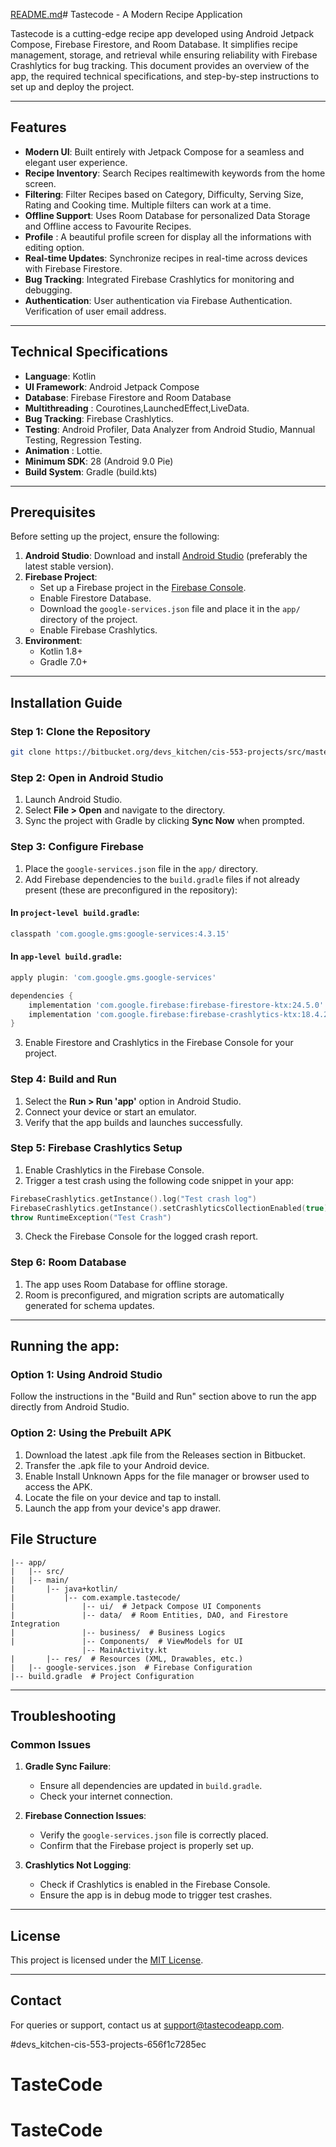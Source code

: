 [README.md](https://github.com/user-attachments/files/18215918/README.md)# Tastecode - A Modern Recipe Application

Tastecode is a cutting-edge recipe app developed using Android Jetpack Compose, Firebase Firestore, and Room Database. It simplifies recipe management, storage, and retrieval while ensuring reliability with Firebase Crashlytics for bug tracking. This document provides an overview of the app, the required technical specifications, and step-by-step instructions to set up and deploy the project.

---

## Features

- **Modern UI**: Built entirely with Jetpack Compose for a seamless and elegant user experience.
- **Recipe Inventory**: Search Recipes realtimewith keywords from the home screen.
- **Filtering**: Filter Recipes based on Category, Difficulty, Serving Size, Rating and Cooking time. Multiple filters can work at a time. 
- **Offline Support**: Uses Room Database for personalized Data Storage and Offline access to Favourite Recipes.
- **Profile** : A beautiful profile screen for display all the informations with editing option.
- **Real-time Updates**: Synchronize recipes in real-time across devices with Firebase Firestore.
- **Bug Tracking**: Integrated Firebase Crashlytics for monitoring and debugging.
- **Authentication**: User authentication via Firebase Authentication. Verification of user email address.

---

## Technical Specifications

- **Language**: Kotlin
- **UI Framework**: Android Jetpack Compose
- **Database**: Firebase Firestore and Room Database
- **Multithreading** : Courotines,LaunchedEffect,LiveData.
- **Bug Tracking**: Firebase Crashlytics.
- **Testing**: Android Profiler, Data Analyzer from Android Studio, Mannual Testing, Regression Testing.
- **Animation** : Lottie.
- **Minimum SDK**: 28 (Android 9.0 Pie)
- **Build System**: Gradle (build.kts)

---

## Prerequisites

Before setting up the project, ensure the following:

1. **Android Studio**: Download and install [Android Studio](https://developer.android.com/studio) (preferably the latest stable version).
2. **Firebase Project**:
   - Set up a Firebase project in the [Firebase Console](https://console.firebase.google.com/).
   - Enable Firestore Database.
   - Download the `google-services.json` file and place it in the `app/` directory of the project.
   - Enable Firebase Crashlytics.
3. **Environment**:
   - Kotlin 1.8+
   - Gradle 7.0+

---

## Installation Guide

### Step 1: Clone the Repository

```bash
git clone https://bitbucket.org/devs_kitchen/cis-553-projects/src/master/
```

### Step 2: Open in Android Studio

1. Launch Android Studio.
2. Select **File > Open** and navigate to the directory.
3. Sync the project with Gradle by clicking **Sync Now** when prompted.

### Step 3: Configure Firebase

1. Place the `google-services.json` file in the `app/` directory.
2. Add Firebase dependencies to the `build.gradle` files if not already present (these are preconfigured in the repository):

#### In `project-level build.gradle`:
```gradle
classpath 'com.google.gms:google-services:4.3.15'
```

#### In `app-level build.gradle`:
```gradle
apply plugin: 'com.google.gms.google-services'

dependencies {
    implementation 'com.google.firebase:firebase-firestore-ktx:24.5.0'
    implementation 'com.google.firebase:firebase-crashlytics-ktx:18.4.2'
}
```

3. Enable Firestore and Crashlytics in the Firebase Console for your project.

### Step 4: Build and Run

1. Select the **Run > Run 'app'** option in Android Studio.
2. Connect your device or start an emulator.
3. Verify that the app builds and launches successfully.

### Step 5: Firebase Crashlytics Setup

1. Enable Crashlytics in the Firebase Console.
2. Trigger a test crash using the following code snippet in your app:

```kotlin
FirebaseCrashlytics.getInstance().log("Test crash log")
FirebaseCrashlytics.getInstance().setCrashlyticsCollectionEnabled(true)
throw RuntimeException("Test Crash")
```

3. Check the Firebase Console for the logged crash report.

### Step 6: Room Database

1. The app uses Room Database for offline storage.
2. Room is preconfigured, and migration scripts are automatically generated for schema updates.

---



## Running the app:

### Option 1: Using Android Studio

Follow the instructions in the "Build and Run" section above to run the app directly from Android Studio.

### Option 2: Using the Prebuilt APK

1. Download the latest .apk file from the Releases section in Bitbucket.
2. Transfer the .apk file to your Android device.
3. Enable Install Unknown Apps for the file manager or browser used to access the APK.
4. Locate the file on your device and tap to install.
5. Launch the app from your device's app drawer.




## File Structure

```plaintext
|-- app/
|   |-- src/
|   |-- main/
|       |-- java+kotlin/
|           |-- com.example.tastecode/
|               |-- ui/  # Jetpack Compose UI Components
|               |-- data/  # Room Entities, DAO, and Firestore Integration
|               |-- business/  # Business Logics
|               |-- Components/  # ViewModels for UI
                |-- MainActivity.kt
|       |-- res/  # Resources (XML, Drawables, etc.)
|   |-- google-services.json  # Firebase Configuration
|-- build.gradle  # Project Configuration
```

---

## Troubleshooting

### Common Issues

1. **Gradle Sync Failure**:
   - Ensure all dependencies are updated in `build.gradle`.
   - Check your internet connection.

2. **Firebase Connection Issues**:
   - Verify the `google-services.json` file is correctly placed.
   - Confirm that the Firebase project is properly set up.

3. **Crashlytics Not Logging**:
   - Check if Crashlytics is enabled in the Firebase Console.
   - Ensure the app is in debug mode to trigger test crashes.

---

## License

This project is licensed under the [MIT License](LICENSE).

---

## Contact

For queries or support, contact us at [support@tastecodeapp.com](mailto:avishak@umich.edu).

#devs_kitchen-cis-553-projects-656f1c7285ec
# TasteCode
# TasteCode

